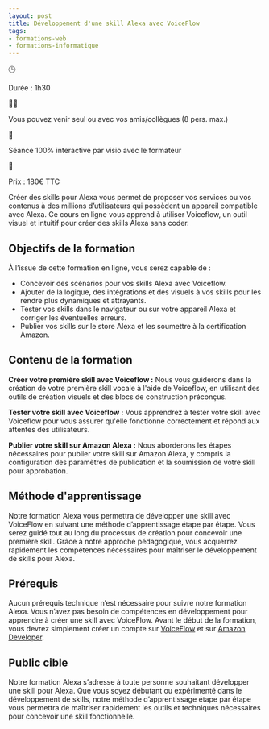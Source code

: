 ```yaml
---
layout: post
title: Développement d'une skill Alexa avec VoiceFlow
tags:
- formations-web
- formations-informatique
---
```


🕒

Durée : 1h30

👨‍🎓

Vous pouvez venir seul ou avec vos amis/collègues (8 pers. max.)

👋

Séance 100% interactive par visio avec le formateur

🛒

Prix : 180€ TTC

Créer des skills pour Alexa vous permet de proposer vos services ou vos contenus à des millions d’utilisateurs qui possèdent un appareil compatible avec Alexa. Ce cours en ligne vous apprend à utiliser Voiceflow, un outil visuel et intuitif pour créer des skills Alexa sans coder.

## Objectifs de la formation

À l’issue de cette formation en ligne, vous serez capable de :

- Concevoir des scénarios pour vos skills Alexa avec Voiceflow.
- Ajouter de la logique, des intégrations et des visuels à vos skills pour les rendre plus dynamiques et attrayants.
- Tester vos skills dans le navigateur ou sur votre appareil Alexa et corriger les éventuelles erreurs.
- Publier vos skills sur le store Alexa et les soumettre à la certification Amazon.

## Contenu de la formation

**Créer votre première skill avec Voiceflow :** Nous vous guiderons dans la création de votre première skill vocale à l'aide de Voiceflow, en utilisant des outils de création visuels et des blocs de construction préconçus.

**Tester votre skill avec Voiceflow :** Vous apprendrez à tester votre skill avec Voiceflow pour vous assurer qu'elle fonctionne correctement et répond aux attentes des utilisateurs.

**Publier votre skill sur Amazon Alexa :** Nous aborderons les étapes nécessaires pour publier votre skill sur Amazon Alexa, y compris la configuration des paramètres de publication et la soumission de votre skill pour approbation.

## Méthode d'apprentissage

Notre formation Alexa vous permettra de développer une skill avec VoiceFlow en suivant une méthode d’apprentissage étape par étape. Vous serez guidé tout au long du processus de création pour concevoir une première skill. Grâce à notre approche pédagogique, vous acquerrez rapidement les compétences nécessaires pour maîtriser le développement de skills pour Alexa.

## Prérequis

Aucun prérequis technique n’est nécessaire pour suivre notre formation Alexa. Vous n’avez pas besoin de compétences en développement pour apprendre à créer une skill avec VoiceFlow. Avant le début de la formation, vous devrez simplement créer un compte sur [VoiceFlow](https://www.voiceflow.com/) et sur [Amazon Developer](https://developer.amazon.com/fr-FR/alexa).

## Public cible

Notre formation Alexa s’adresse à toute personne souhaitant développer une skill pour Alexa. Que vous soyez débutant ou expérimenté dans le développement de skills, notre méthode d’apprentissage étape par étape vous permettra de maîtriser rapidement les outils et techniques nécessaires pour concevoir une skill fonctionnelle.


